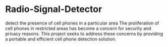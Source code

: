 # Radio-Signal-Detector
detect the presence of cell phones in a particular area The proliferation of cell phones in restricted areas has become a concern for security and privacy reasons. This project seeks to address these concerns by providing a portable and efficient cell phone detection solution.
